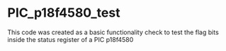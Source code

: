 # PIC_p18f4580_test
This code was created as a basic functionality check to test the flag bits inside the status register of a PIC p18f4580

